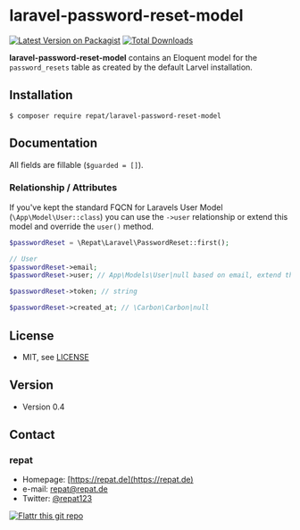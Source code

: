 # laravel-password-reset-model

[![Latest Version on Packagist](https://img.shields.io/packagist/v/repat/laravel-password-reset-model.svg?style=flat-square)](https://packagist.org/packages/repat/laravel-password-reset-model)
[![Total Downloads](https://img.shields.io/packagist/dt/repat/laravel-password-reset-model.svg?style=flat-square)](https://packagist.org/packages/repat/laravel-password-reset-model)

**laravel-password-reset-model** contains an Eloquent model for the `password_resets` table as created by the default Larvel installation.

## Installation

`$ composer require repat/laravel-password-reset-model`

## Documentation

All fields are fillable (`$guarded = []`).

### Relationship / Attributes

If you've kept the standard FQCN for Laravels User Model (`\App\Model\User::class`) you can use the `->user` relationship or extend this model and override the `user()` method.

```php
$passwordReset = \Repat\Laravel\PasswordReset::first();

// User
$passwordReset->email;
$passwordReset->user; // App\Models\User|null based on email, extend the relationship if you have a different FQCN

$passwordReset->token; // string

$passwordReset->created_at; // \Carbon\Carbon|null
```

## License

* MIT, see [LICENSE](https://github.com/repat/laravel-password-reset-model/blob/master/LICENSE)

## Version

* Version 0.4

## Contact

### repat

* Homepage: [https://repat.de](https://repat.de)
* e-mail: repat@repat.de
* Twitter: [@repat123](https://twitter.com/repat123 "repat123 on twitter")

[![Flattr this git repo](http://api.flattr.com/button/flattr-badge-large.png)](https://flattr.com/submit/auto?user_id=repat&url=https://github.com/repat/laravel-password-reset-model&title=laravel-password-reset-model&language=&tags=github&category=software)
